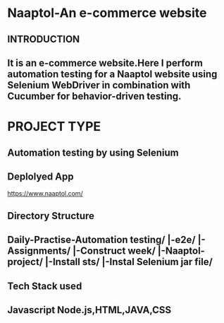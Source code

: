 # Naaptol-An e-commerce website
## INTRODUCTION
## It is an e-commerce website.Here I perform automation testing for a Naaptol website  using Selenium WebDriver in combination with Cucumber for behavior-driven testing.
# PROJECT TYPE
## Automation testing by using Selenium
## Deplolyed App
https://www.naaptol.com/
## Directory Structure
## Daily-Practise-Automation testing/ |-e2e/ |-Assignments/ |-Construct week/ |-Naaptol-project/ |-Install sts/ |-Instal Selenium jar file/
## Tech Stack used
## Javascript Node.js,HTML,JAVA,CSS



